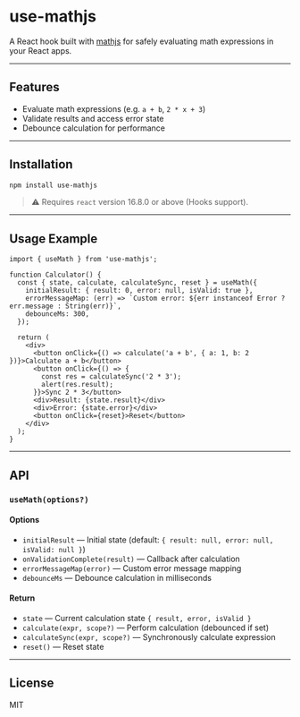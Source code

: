 # use-mathjs

A React hook built with [mathjs](https://mathjs.org) for safely evaluating math expressions in your React apps.

---

## Features

- Evaluate math expressions (e.g. `a + b`, `2 * x + 3`)
- Validate results and access error state
- Debounce calculation for performance

---

## Installation

```bash
npm install use-mathjs
```

> ⚠️ Requires `react` version 16.8.0 or above (Hooks support).

---

## Usage Example

```tsx
import { useMath } from 'use-mathjs';

function Calculator() {
  const { state, calculate, calculateSync, reset } = useMath({
    initialResult: { result: 0, error: null, isValid: true },
    errorMessageMap: (err) => `Custom error: ${err instanceof Error ? err.message : String(err)}`,
    debounceMs: 300,
  });

  return (
    <div>
      <button onClick={() => calculate('a + b', { a: 1, b: 2 })}>Calculate a + b</button>
      <button onClick={() => {
        const res = calculateSync('2 * 3');
        alert(res.result);
      }}>Sync 2 * 3</button>
      <div>Result: {state.result}</div>
      <div>Error: {state.error}</div>
      <button onClick={reset}>Reset</button>
    </div>
  );
}
```

---

## API

### `useMath(options?)`

#### Options

- `initialResult` — Initial state (default: `{ result: null, error: null, isValid: null }`)
- `onValidationComplete(result)` — Callback after calculation
- `errorMessageMap(error)` — Custom error message mapping
- `debounceMs` — Debounce calculation in milliseconds

#### Return

- `state` — Current calculation state `{ result, error, isValid }`
- `calculate(expr, scope?)` — Perform calculation (debounced if set)
- `calculateSync(expr, scope?)` — Synchronously calculate expression
- `reset()` — Reset state

---

## License

MIT
